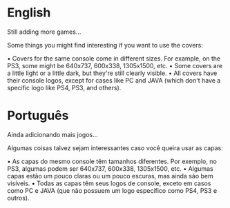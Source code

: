 <h1>English</h1>
Still adding more games...

Some things you might find interesting if you want to use the covers:

• Covers for the same console come in different sizes. For example, on the PS3, some might be 640x737, 600x338, 1305x1500, etc.
• Some covers are a little light or a little dark, but they're still clearly visible.
• All covers have their console logos, except for cases like PC and JAVA (which don't have a specific logo like PS4, PS3, and others).


<h1>Português</h1>
Ainda adicionando mais jogos...

Algumas coisas talvez sejam interessantes caso você queira usar as capas:

  • As capas do mesmo console têm tamanhos diferentes. Por exemplo, no PS3, algumas podem ser 640x737, 600x338, 1305x1500, etc.
  • Algumas capas estão um pouco claras ou um pouco escuras, mas ainda são bem visíveis.
  • Todas as capas têm seus logos de console, exceto em casos como PC e JAVA (que não possuem um logo específico como PS4, PS3 e outros).
